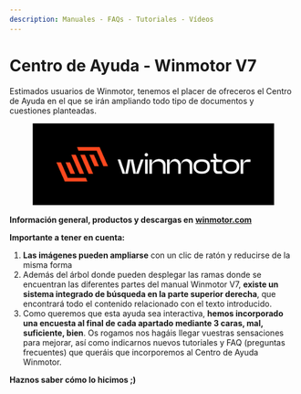 ```yaml
---
description: Manuales - FAQs - Tutoriales - Vídeos
---
```


# Centro de Ayuda - Winmotor V7

Estimados usuarios de Winmotor, tenemos el placer de ofreceros el Centro de Ayuda en el que se irán ampliando todo tipo de documentos y cuestiones planteadas.

<figure><img src=".gitbook/assets/logo-black-white@512h.png" alt="" width="563"><figcaption></figcaption></figure>

**Información general, productos y descargas en** [**winmotor.com**](https://www.winmotor.com)&#x20;

**Importante a tener en cuenta:**

1. **Las imágenes pueden ampliarse** con un clic de ratón y reducirse de la misma forma
2. Además del árbol donde pueden desplegar las ramas donde se encuentran las diferentes partes del manual Winmotor V7, **existe un sistema integrado de búsqueda en la parte superior derecha**, que encontrará todo el contenido relacionado con el texto introducido.
3. Como queremos que esta ayuda sea interactiva, **hemos incorporado una encuesta al final de cada apartado mediante 3 caras, mal, suficiente, bien**. Os rogamos nos hagáis llegar vuestras sensaciones para mejorar, así como indicarnos nuevos tutoriales y FAQ (preguntas frecuentes) que queráis que incorporemos al Centro de Ayuda Winmotor.

**Haznos saber cómo lo hicimos ;)**
